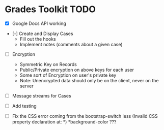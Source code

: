 Grades Toolkit TODO
===================


- [x] Google Docs API working

- [-] Create and Display Cases
 	* Fill out the hooks
	* Implement notes (comments about a given case)

- [ ] Encryption
    * Symmetric Key on Records
    * Public/Private encryption on above keys for each user
    * Some sort of Encryption on user's private key
    * Note: Unencrypted data should only be on the client, never on the server

- [ ] Message streams for Cases

- [ ] Add testing

- [ ] Fix the CSS error coming from the bootstrap-switch less  (Invalid CSS property declaration at: *)  *background-color  ???
